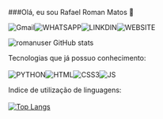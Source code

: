 ###Olá, eu sou Rafael Roman Matos 🤙

![Gmail](https://img.shields.io/badge/Gmail-D14836?style=for-the-badge&logo=gmail&logoColor=white)![WHATSAPP](https://img.shields.io/badge/WhatsApp-25D366?style=for-the-badge&logo=whatsapp&logoColor=white)![LINKDIN](https://img.shields.io/badge/LinkedIn-0077B5?style=for-the-badge&logo=linkedin&logoColor=white)![WEBSITE](https://img.shields.io/badge/GitHub-100000?style=for-the-badge&logo=github&logoColor=white)

![romanuser GitHub stats](https://github-readme-stats.vercel.app/api?username=romanuser&show_icons=true&theme=gruvbox)

Tecnologias que já possuo conhecimento:<br><br>
![PYTHON](https://img.shields.io/badge/Python-3776AB?style=for-the-badge&logo=python&logoColor=white)![HTML](https://img.shields.io/badge/HTML5-E34F26?style=for-the-badge&logo=html5&logoColor=white)![CSS3](https://img.shields.io/badge/CSS3-1572B6?style=for-the-badge&logo=css3&logoColor=white)![JS](https://img.shields.io/badge/JavaScript-323330?style=for-the-badge&logo=javascript&logoColor=F7DF1E)<br>

Indice de utilização de linguagens:<br><br>
[![Top Langs](https://github-readme-stats.vercel.app/api/top-langs/?username=anuraghazra&layout=compact)](https://github.com/anuraghazra/github-readme-stats)
